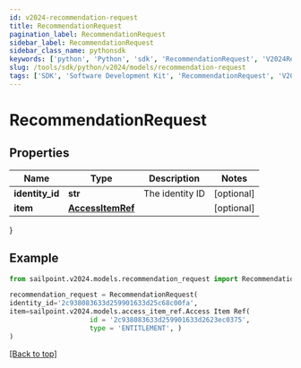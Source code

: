```yaml
---
id: v2024-recommendation-request
title: RecommendationRequest
pagination_label: RecommendationRequest
sidebar_label: RecommendationRequest
sidebar_class_name: pythonsdk
keywords: ['python', 'Python', 'sdk', 'RecommendationRequest', 'V2024RecommendationRequest'] 
slug: /tools/sdk/python/v2024/models/recommendation-request
tags: ['SDK', 'Software Development Kit', 'RecommendationRequest', 'V2024RecommendationRequest']
---
```


# RecommendationRequest


## Properties

Name | Type | Description | Notes
------------ | ------------- | ------------- | -------------
**identity_id** | **str** | The identity ID | [optional] 
**item** | [**AccessItemRef**](access-item-ref) |  | [optional] 
}

## Example

```python
from sailpoint.v2024.models.recommendation_request import RecommendationRequest

recommendation_request = RecommendationRequest(
identity_id='2c938083633d259901633d25c68c00fa',
item=sailpoint.v2024.models.access_item_ref.Access Item Ref(
                    id = '2c938083633d259901633d2623ec0375', 
                    type = 'ENTITLEMENT', )
)

```
[[Back to top]](#) 

